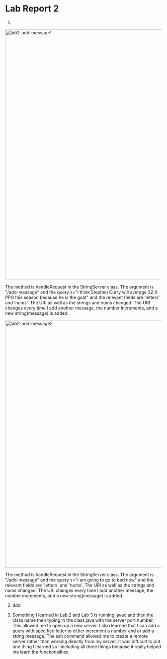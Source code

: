# Lab Report 2 

1)
<img width="807" alt="lab2-add-message1" src="https://github.com/shinaegyo/cse15l-lab2/assets/137027086/5252bed7-2269-4f16-b263-fe5e9bf2f14a">

   The method is handleRequest in the StringServer class.
   The argument is "/add-message" and the query s="I think Stephen Curry will average 32.4 PPG this season because he is the goat" and the relevant fields are 'letters' and 'nums'.
   The URI as well as the strings and nums changed. The URI changes every time I add another message, the number increments, and a new string(message) is added.
   
   <img width="797" alt="lab2-add-message2" src="https://github.com/shinaegyo/cse15l-lab2/assets/137027086/0137265a-a86f-4320-aa66-8caf197dc78d">
   
   The method is handleRequest in the StringServer class.
   The argument is "/add-message" and the query s="I am going to go to bed now" and the relevant fields are 'letters' and 'nums'.
   The URI as well as the strings and nums changed. The URI changes every time I add another message, the number increments, and a new string(message) is added. 

2) ddd

3) Something I learned in Lab 2 and Lab 3 is running javac and then the class name then typing in the class.java with the server port number.
This allowed me to open up a new server. I also learned that I can add a query with specified letter to either increment a number and or add a string message.
The ssh command allowed me to create a remote server rather than working directly from my server. It was difficult to put one thing I learned so I including all
three things because it really helped me learn the functionalities.
   
   

  
